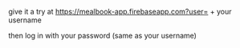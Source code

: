 give it a try at https://mealbook-app.firebaseapp.com?user= + your username

then log in with your password (same as your username)
